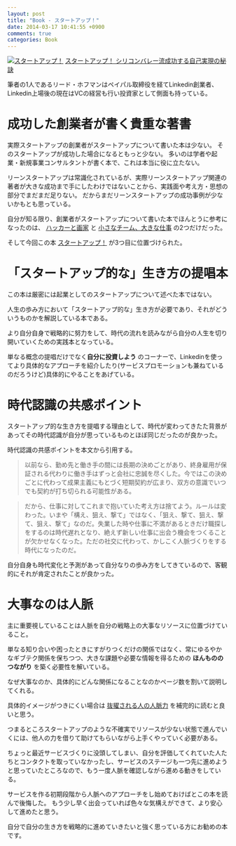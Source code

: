 ```yaml
---
layout: post
title: "Book - スタートアップ！"
date: 2014-03-17 10:41:55 +0900
comments: true
categories: Book
---
```

<a href="http://www.amazon.co.jp/exec/obidos/ASIN/B00FR78XAK/dsea-22/ref=nosim/" rel="nofollow" target="_blank"><img src="http://ecx.images-amazon.com/images/I/41kBvG1RPAL._SY500_.jpg" style="border: none;" alt="スタートアップ！" /></a> 
<a href="http://www.amazon.co.jp/exec/obidos/ASIN/B00FR78XAK/dsea-22/ref=nosim/" rel="nofollow" target="_blank">スタートアップ！ シリコンバレー流成功する自己実現の秘訣</a> 

筆者の1人であるリード・ホフマンはペイパル取締役を経てLinkedin創業者、Linkedin上場後の現在はVCの経営も行い投資家として側面も持っている。

# 成功した創業者が書く貴重な著書
実際スタートアップの創業者がスタートアップについて書いた本は少ない。
そのスタートアップが成功した場合になるともっと少ない。
多いのは学者や起業・新規事業コンサルタントが書く本で、これは本当に役に立たない。

リーンスタートアップは常識化されているが、実際リーンスタートアップ関連の著者が大きな成功まで手にしたわけではないことから、実践面や考え方・思想の部分でまだまだ足りない。
だからまだリーンスタートアップの成功事例が少ないかもとも思っている。

自分が知る限り、創業者がスタートアップについて書いた本でほんとうに参考になったのは、
[ハッカーと画家][1] と [小さなチーム、大きな仕事][2] の2つだけだった。

そして今回この本 [スタートアップ！][3] が3つ目に位置づけられた。

# 「スタートアップ的な」生き方の提唱本
この本は厳密には起業としてのスタートアップについて述べた本ではない。

人生の歩み方において「スタートアップ的な」生き方が必要であり、それがどういうものかを解説している本である。

より自分自身で戦略的に努力をして、時代の流れを読みながら自分の人生を切り開いていくための実践本となっている。

単なる概念の提唱だけでなく**自分に投資しよう** のコーナーで、Linkedinを使ってより具体的なアプローチを紹介したり(サービスプロモーションも兼ねているのだろうけど)具体的にやることをあげている。


# 時代認識の共感ポイント
スタートアップ的な生き方を提唱する理由として、時代が変わってきたた背景があってその時代認識が自分が思っているものとほぼ同じだったのが良かった。

時代認識の共感ポイントを本文から引用する。

> 以前なら、勤め先と働き手の間には長期の決めごとがあり、終身雇用が保証される代わりに働き手はずっと会社に忠誠を尽くした。今ではこの決めごとに代わって成果主義にもとづく短期契約が広まり、双方の意識でいつでも契約が打ち切られる可能性がある。

> だから、仕事に対してこれまで抱いていた考え方は捨てよう。ルールは変わった。いまや「構え、狙え、撃て」ではなく、「狙え、撃て、狙え、撃て、狙え、撃て」なのだ。失業した時や仕事に不満があるときだけ職探しをするのは時代遅れとなり、絶えず新しい仕事に出会う機会をつくることが欠かせなくなった。ただの社交に代わって、かしこく人脈づくりをする時代になったのだ。

自分自身も時代変化と予測があって自分なりの歩み方をしてきているので、客観的にそれが肯定されたことが良かった。

# 大事なのは人脈
主に重要視していることは人脈を自分の戦略上の大事なリソースに位置づけていること。

単なる知り合いや困ったときにすがりつくだけの関係ではなく、常にゆるやかなギブテク関係を保ちつつ、大きな課題や必要な情報を得るための **ほんもののつながり** を築く必要性を解いている。

なぜ大事なのか、具体的にどんな関係になることなのかページ数を割いて説明してくれる。

具体的イメージがつきにくい場合は [抜擢される人の人脈力][4] を補完的に読むと良いと思う。

つまるところスタートアップのような不確実でリソースが少ない状態で進んでいくには、他人の力を借りて助けてもらいながら上手くやっていく必要がある。

ちょっと最近サービスづくりに没頭してしまい、自分を評価してくれていた人たちとコンタクトを取っていなかったし、サービスのステージも一つ先に進めようと思っていたところなので、もう一度人脈を確認しながら進める動きをしている。

サービスを作る初期段階から人脈へのアプローチをし始めておけばとこの本を読んで後悔した。
もう少し早く出会っていれば色々な気構えができて、より安心して進めたと思う。


自分で自分の生き方を戦略的に進めていきたいと強く思っている方にお勧めの本です。

[1]: http://www.amazon.co.jp/exec/obidos/ASIN/4274065979/dsea-22/ref=nosim/
[2]: http://www.amazon.co.jp/exec/obidos/ASIN/415209267X/dsea-22/ref=nosim/
[3]: http://www.amazon.co.jp/exec/obidos/ASIN/B00FR78XAK/dsea-22/ref=nosim/
[4]: http://www.amazon.co.jp/exec/obidos/ASIN/B00DH84TAO/dsea-22/ref=nosim/